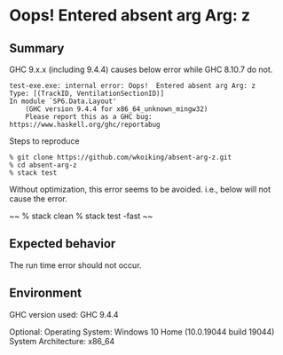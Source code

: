 # Oops!  Entered absent arg Arg: z

## Summary

GHC 9.x.x (including 9.4.4) causes below error while GHC 8.10.7 do not.

~~~
test-exe.exe: internal error: Oops!  Entered absent arg Arg: z
Type: [(TrackID, VentilationSectionID)]
In module `SP6.Data.Layout'
    (GHC version 9.4.4 for x86_64_unknown_mingw32)
    Please report this as a GHC bug:  https://www.haskell.org/ghc/reportabug
~~~

Steps to reproduce

~~~
% git clone https://github.com/wkoiking/absent-arg-z.git
% cd absent-arg-z
% stack test
~~~

Without optimization, this error seems to be avoided. i.e., below will not cause the error.

~~
% stack clean
% stack test -fast
~~

## Expected behavior

The run time error should not occur.

## Environment

GHC version used: GHC 9.4.4

Optional:
    Operating System: Windows 10 Home (10.0.19044 build 19044)
    System Architecture: x86_64
